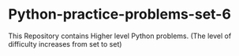 # Python-practice-problems-set-6
This Repository contains Higher level Python problems. (The level of difficulty increases from set to set)
